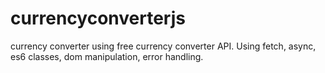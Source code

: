 # currencyconverterjs
currency converter using free currency converter API. Using fetch, async, es6 classes, dom manipulation, error handling.
